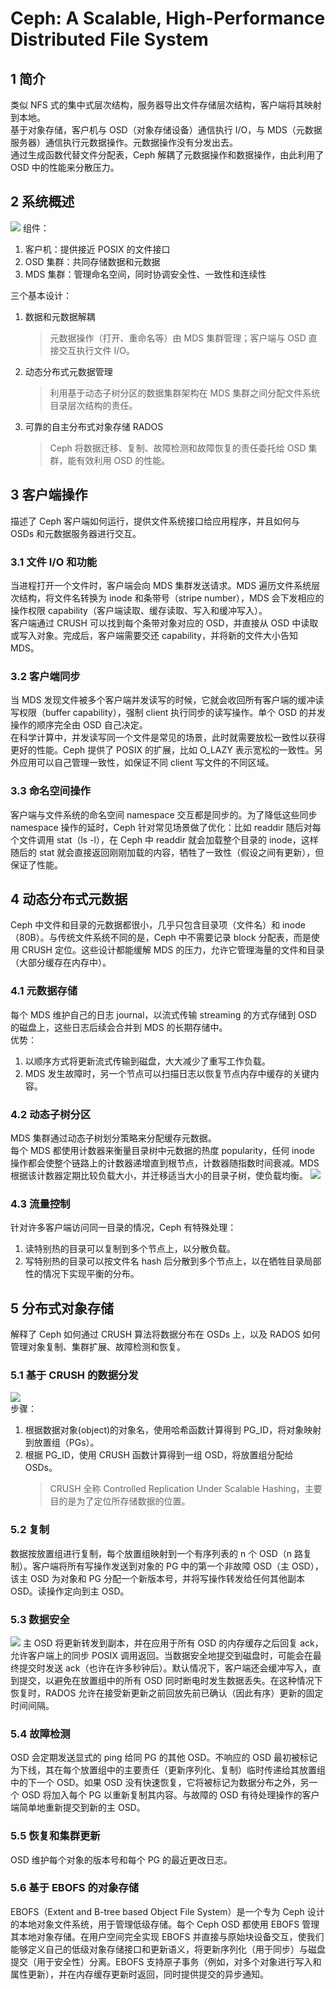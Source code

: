 # Ceph: A Scalable, High-Performance Distributed File System

## 1 简介

类似 NFS 式的集中式层次结构，服务器导出文件存储层次结构，客户端将其映射到本地。  
基于对象存储，客户机与 OSD（对象存储设备）通信执行 I/O，与 MDS（元数据服务器）通信执行元数据操作。元数据操作没有分发出去。  
通过生成函数代替文件分配表，Ceph 解耦了元数据操作和数据操作，由此利用了 OSD 中的性能来分散压力。

## 2 系统概述

![](img/Ceph_Figure_1.png)
组件：

1. 客户机：提供接近 POSIX 的文件接口
2. OSD 集群：共同存储数据和元数据
3. MDS 集群：管理命名空间，同时协调安全性、一致性和连续性

三个基本设计：

1. 数据和元数据解耦
   > 元数据操作（打开、重命名等）由 MDS 集群管理；客户端与 OSD 直接交互执行文件 I/O。
2. 动态分布式元数据管理
   > 利用基于动态子树分区的数据集群架构在 MDS 集群之间分配文件系统目录层次结构的责任。
3. 可靠的自主分布式对象存储 RADOS
   > Ceph 将数据迁移、复制、故障检测和故障恢复的责任委托给 OSD 集群，能有效利用 OSD 的性能。

## 3 客户端操作

描述了 Ceph 客户端如何运行，提供文件系统接口给应用程序，并且如何与 OSDs 和元数据服务器进行交互。

### 3.1 文件 I/O 和功能

当进程打开一个文件时，客户端会向 MDS 集群发送请求。MDS 遍历文件系统层次结构，将文件名转换为 inode 和条带号（stripe number），MDS 会下发相应的操作权限 capability（客户端读取、缓存读取、写入和缓冲写入）。  
客户端通过 CRUSH 可以找到每个条带对象对应的 OSD，并直接从 OSD 中读取或写入对象。完成后，客户端需要交还 capability，并将新的文件大小告知 MDS。

### 3.2 客户端同步

当 MDS 发现文件被多个客户端并发读写的时候，它就会收回所有客户端的缓冲读写权限（buffer capability），强制 client 执行同步的读写操作。单个 OSD 的并发操作的顺序完全由 OSD 自己决定。  
在科学计算中，并发读写同一个文件是常见的场景，此时就需要放松一致性以获得更好的性能。Ceph 提供了 POSIX 的扩展，比如 O_LAZY 表示宽松的一致性。另外应用可以自己管理一致性，如保证不同 client 写文件的不同区域。

### 3.3 命名空间操作

客户端与文件系统的命名空间 namespace 交互都是同步的。为了降低这些同步 namespace 操作的延时，Ceph 针对常见场景做了优化：比如 readdir 随后对每个文件调用 stat（ls -l），在 Ceph 中 readdir 就会加载整个目录的 inode，这样随后的 stat 就会直接返回刚刚加载的内容，牺牲了一致性（假设之间有更新），但保证了性能。

## 4 动态分布式元数据

Ceph 中文件和目录的元数据都很小，几乎只包含目录项（文件名）和 inode（80B）。与传统文件系统不同的是，Ceph 中不需要记录 block 分配表，而是使用 CRUSH 定位。这些设计都能缓解 MDS 的压力，允许它管理海量的文件和目录（大部分缓存在内存中）。

### 4.1 元数据存储

每个 MDS 维护自己的日志 journal，以流式传输 streaming 的方式存储到 OSD 的磁盘上，这些日志后续会合并到 MDS 的长期存储中。  
优势：

1. 以顺序方式将更新流式传输到磁盘，大大减少了重写工作负载。
2. MDS 发生故障时，另一个节点可以扫描日志以恢复节点内存中缓存的关键内容。

### 4.2 动态子树分区

MDS 集群通过动态子树划分策略来分配缓存元数据。  
每个 MDS 都使用计数器来衡量目录树中元数据的热度 popularity，任何 inode 操作都会使整个链路上的计数器递增直到根节点，计数器随指数时间衰减。MDS 根据该计数器定期比较负载大小，并迁移适当大小的目录子树，使负载均衡。
![](img/Ceph_Figure_2.png)

### 4.3 流量控制

针对许多客户端访问同一目录的情况，Ceph 有特殊处理：

1. 读特别热的目录可以复制到多个节点上，以分散负载。
2. 写特别热的目录可以按文件名 hash 后分散到多个节点上，以在牺牲目录局部性的情况下实现平衡的分布。

## 5 分布式对象存储

解释了 Ceph 如何通过 CRUSH 算法将数据分布在 OSDs 上，以及 RADOS 如何管理对象复制、集群扩展、故障检测和恢复。

### 5.1 基于 CRUSH 的数据分发

![](img/Ceph_Figure_3.png)  
步骤：

1. 根据数据对象(object)的对象名，使用哈希函数计算得到 PG_ID，将对象映射到放置组（PGs）。
2. 根据 PG_ID，使用 CRUSH 函数计算得到一组 OSD，将放置组分配给 OSDs。
   > CRUSH 全称 Controlled Replication Under Scalable Hashing，主要目的是为了定位所存储数据的位置。

### 5.2 复制

数据按放置组进行复制，每个放置组映射到一个有序列表的 n 个 OSD（n 路复制）。客户端将所有写操作发送到对象的 PG 中的第一个非故障 OSD（主 OSD），该主 OSD 为对象和 PG 分配一个新版本号，并将写操作转发给任何其他副本 OSD。读操作定向到主 OSD。

### 5.3 数据安全

![](img/Ceph_Figure_4.png)
主 OSD 将更新转发到副本，并在应用于所有 OSD 的内存缓存之后回复 ack，允许客户端上的同步 POSIX 调用返回。当数据安全地提交到磁盘时，可能会在最终提交时发送 ack（也许在许多秒钟后）。默认情况下，客户端还会缓冲写入，直到提交，以避免在放置组中的所有 OSD 同时断电时发生数据丢失。在这种情况下恢复时，RADOS 允许在接受新更新之前回放先前已确认（因此有序）更新的固定时间间隔。

### 5.4 故障检测

OSD 会定期发送显式的 ping 给同 PG 的其他 OSD。不响应的 OSD 最初被标记为下线，其在每个放置组中的主要责任（更新序列化、复制）临时传递给其放置组中的下一个 OSD。如果 OSD 没有快速恢复，它将被标记为数据分布之外，另一个 OSD 将加入每个 PG 以重新复制其内容。与故障的 OSD 有待处理操作的客户端简单地重新提交到新的主 OSD。

### 5.5 恢复和集群更新

OSD 维护每个对象的版本号和每个 PG 的最近更改日志。

### 5.6 基于 EBOFS 的对象存储

EBOFS（Extent and B-tree based Object File System）是一个专为 Ceph 设计的本地对象文件系统，用于管理低级存储。每个 Ceph OSD 都使用 EBOFS 管理其本地对象存储。在用户空间完全实现 EBOFS 并直接与原始块设备交互，使我们能够定义自己的低级对象存储接口和更新语义，将更新序列化（用于同步）与磁盘提交（用于安全性）分离。EBOFS 支持原子事务（例如，对多个对象进行写入和属性更新），并在内存缓存更新时返回，同时提供提交的异步通知。
